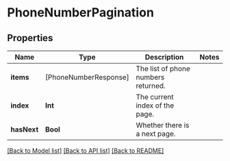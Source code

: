 # PhoneNumberPagination

## Properties
Name | Type | Description | Notes
------------ | ------------- | ------------- | -------------
**items** | [PhoneNumberResponse] | The list of phone numbers returned. | 
**index** | **Int** | The current index of the page. | 
**hasNext** | **Bool** | Whether there is a next page. | 

[[Back to Model list]](../README.md#documentation-for-models) [[Back to API list]](../README.md#documentation-for-api-endpoints) [[Back to README]](../README.md)


